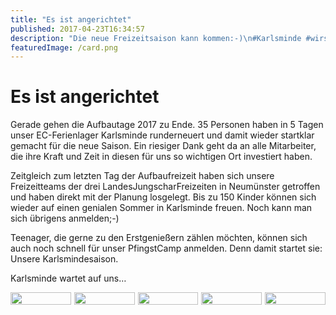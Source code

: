 ```yaml
---
title: "Es ist angerichtet"
published: 2017-04-23T16:34:57
description: "Die neue Freizeitsaison kann kommen:-)\n#Karlsminde #wirsindderNordbund #meinEC #geileZeit #PfingsCamp #LJF"
featuredImage: /card.png
---
```


# Es ist angerichtet

Gerade gehen die Aufbautage 2017 zu Ende. 35 Personen haben in 5 Tagen unser EC-Ferienlager Karlsminde runderneuert und damit wieder startklar gemacht für die neue Saison. Ein riesiger Dank geht da an alle Mitarbeiter, die ihre Kraft und Zeit in diesen für uns so wichtigen Ort investiert haben.

Zeitgleich zum letzten Tag der Aufbaufreizeit haben sich unsere Freizeitteams der drei LandesJungscharFreizeiten in Neumünster getroffen und haben direkt mit der Planung losgelegt. Bis zu 150 Kinder können sich wieder auf einen genialen Sommer in Karlsminde freuen. Noch kann man sich übrigens anmelden;-)

Teenager, die gerne zu den Erstgenießern zählen möchten, können sich auch noch schnell für unser PfingstCamp anmelden. Denn damit startet sie: Unsere Karlsmindesaison.

Karlsminde wartet auf uns&#8230;

<div style="display: grid; grid-template-columns: repeat(5, 1fr); grid-gap: 5px;">
<img src="/old/IMG_1667.jpg" alt width="100%">
<img src="/old/IMG_1749.jpg" alt width="100%">
<img src="/old/IMG_1640-e1492957276668.jpg" alt width="100%">
<img src="/old/IMG_1650-e1492957288156.jpg" alt width="100%">
<img src="/old/IMG_1735.jpg" alt width="100%">
</div>